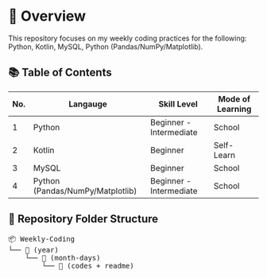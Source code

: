 # 🧭 Overview

This repository focuses on my weekly coding practices for the following: Python, Kotlin, MySQL, Python (Pandas/NumPy/Matplotlib).

## 📚 Table of Contents
| No. | Langauge | Skill Level | Mode of Learning |
|-----|----------|-------------|------------------|
| 1 | Python | Beginner - Intermediate | School |
| 2 | Kotlin | Beginner | Self-Learn |
| 3 | MySQL | Beginner | School |
| 4 | Python (Pandas/NumPy/Matplotlib) | Beginner - Intermediate | School |

## 📁 Repository Folder Structure
<pre>
📦 Weekly-Coding
└── 📂 (year)
    └── 📂 (month-days)
        └── 📂 (codes + readme)
</pre>
